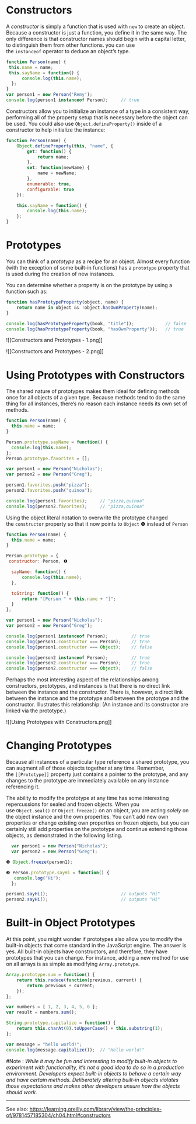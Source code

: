 
# Constructors

A _constructor_ is simply a function that is used with `new` to create an object. Because a constructor is just a function, you define it in the same way. The only difference is that constructor names should begin with a capital letter, to distinguish them from other functions. you can use the `instanceof` operator to deduce an object’s type.

```js
function Person(name) {
 this.name = name;
 this.sayName = function() {
	  console.log(this.name);
  };
}
var person1 = new Person('Remy');
console.log(person1 instanceof Person);     // true
```

Constructors allow you to initialize an instance of a type in a consistent way, performing all of the property setup that is necessary before the object can be used. You could also use `Object.defineProperty()` inside of a constructor to help initialize the instance:

```js
function Person(name) {
    Object.defineProperty(this, "name", {
        get: function() {
            return name;
        },
        set: function(newName) {
            name = newName;
        },
        enumerable: true,
        configurable: true
    });

    this.sayName = function() {
        console.log(this.name);
    };
}
```

# Prototypes

You can think of a _prototype_ as a recipe for an object. Almost every function (with the exception of some built-in functions) has a `prototype` property that is used during the creation of new instances.

You can determine whether a property is on the prototype by using a function such as:
```js
function hasPrototypeProperty(object, name) {
    return name in object && !object.hasOwnProperty(name);
}

console.log(hasPrototypeProperty(book, "title"));            // false
console.log(hasPrototypeProperty(book, "hasOwnProperty"));   // true
```

![[Constructors and Prototypes - 1.png]]

![[Constructors and Prototypes - 2.png]]

# Using Prototypes with Constructors

The shared nature of prototypes makes them ideal for defining methods once for all objects of a given type. Because methods tend to do the same thing for all instances, there’s no reason each instance needs its own set of methods.

```js
function Person(name) {
  this.name = name;
}

Person.prototype.sayName = function() {
  console.log(this.name);
};
Person.prototype.favorites = [];

var person1 = new Person("Nicholas");
var person2 = new Person("Greg");

person1.favorites.push("pizza");
person2.favorites.push("quinoa");

console.log(person1.favorites);     // "pizza,quinoa"
console.log(person2.favorites);     // "pizza,quinoa"
```


Using the object literal notation to overwrite the prototype changed the `constructor` property so that it now points to `Object` ❶ instead of `Person`

```js
function Person(name) {
  this.name = name;
}

Person.prototype = {
 constructor: Person, ❶

  sayName: function() {
	  console.log(this.name);
  },

  toString: function() {
	  return "[Person " + this.name + "]";
  }
};

var person1 = new Person("Nicholas");
var person2 = new Person("Greg");

console.log(person1 instanceof Person);         // true
console.log(person1.constructor === Person);    // true
console.log(person1.constructor === Object);    // false

console.log(person2 instanceof Person);         // true
console.log(person2.constructor === Person);    // true
console.log(person2.constructor === Object);    // false
```

Perhaps the most interesting aspect of the relationships among constructors, prototypes, and instances is that there is no direct link between the instance and the constructor. There is, however, a direct link between the instance and the prototype and between the prototype and the constructor. Illustrates this relationship: (An instance and its constructor are linked via the prototype.)

![[Using Prototypes with Constructors.png]]


# Changing Prototypes

Because all instances of a particular type reference a shared prototype, you can augment all of those objects together at any time. Remember, the `[[Prototype]]` property just contains a pointer to the prototype, and any changes to the prototype are immediately available on any instance referencing it.

The ability to modify the prototype at any time has some interesting repercussions for sealed and frozen objects. When you use `Object.seal()` or `Object.freeze()` on an object, you are acting _solely_ on the object instance and the own properties. You can’t add new own properties or change existing own properties on frozen objects, but you can certainly still add properties on the prototype and continue extending those objects, as demonstrated in the following listing.

```js
  var person1 = new Person("Nicholas");
  var person2 = new Person("Greg");

❶ Object.freeze(person1);

❷ Person.prototype.sayHi = function() {
   console.log("Hi");
  };

person1.sayHi();                            // outputs "Hi"
person2.sayHi();                            // outputs "Hi"
```

# Built-in Object Prototypes

At this point, you might wonder if prototypes also allow you to modify the built-in objects that come standard in the JavaScript engine. The answer is yes. All built-in objects have constructors, and therefore, they have prototypes that you can change. For instance, adding a new method for use on all arrays is as simple as modifying `Array.prototype`.

```js
Array.prototype.sum = function() {
    return this.reduce(function(previous, current) {
        return previous + current;
    });
};

var numbers = [ 1, 2, 3, 4, 5, 6 ];
var result = numbers.sum();
```

```js
String.prototype.capitalize = function() {
    return this.charAt(0).toUpperCase() + this.substring(1);
};

var message = "hello world!";
console.log(message.capitalize());  // "Hello world!"
```

#Note : _While it may be fun and interesting to modify built-in objects to experiment with functionality, it’s not a good idea to do so in a production environment. Developers expect built-in objects to behave a certain way and have certain methods. _Deliberately_ altering built-in objects violates those expectations and makes other developers unsure how the objects should work._

--- 

See also: https://learning.oreilly.com/library/view/the-principles-of/9781457185304/ch04.html#constructors
